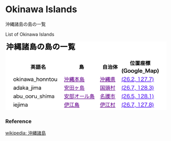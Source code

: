 Okinawa Islands 
===============

沖縄諸島の島の一覧

List of Okinawa Islands 


![okinawa islands](https://github.com/ohwada/World_Countries/blob/main/geoPandas/polygon_explode/okinawa/island_list/okinawa_islands/screenshots/okinawa_islands.png)

### Reference

[wikipedia: 沖縄諸島](https://ja.wikipedia.org/wiki/Category:%E6%B2%96%E7%B8%84%E8%AB%B8%E5%B3%B6)

